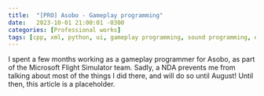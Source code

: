 ```yaml
---
title:  "[PRO] Asobo - Gameplay programming"
date:   2023-10-01 21:00:01 -0300
categories: [Professional works]
tags: [cpp, xml, python, ui, gameplay programming, sound programming, engine programming]
---
```

I spent a few months working as a gameplay programmer for Asobo, as part of the Microsoft Flight Simulator team. Sadly, a NDA prevents me from talking about most of the things I did there, and will do so until August! Until then, this article is a placeholder.
